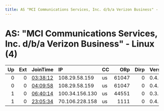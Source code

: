 ```yaml
---
title: AS "MCI Communications Services, Inc. d/b/a Verizon Business" - Linux (4)
---
```


# AS: "MCI Communications Services, Inc. d/b/a Verizon Business" - Linux (4)

|   Up |   Ext | JoinTime                                                                                            | IP             | CC   |   ORp |   Dirp | Version   | Contact             | Nickname            |   eFamMembers |
|-----:|------:|:----------------------------------------------------------------------------------------------------|:---------------|:-----|------:|-------:|:----------|:--------------------|:--------------------|--------------:|
|    0 |     0 | [03:38:12](https://metrics.torproject.org/rs.html#details/2F62E25F071E1E6869ADAF58853C7D06C8AB8F59) | 108.29.58.159  | us   | 61047 |      0 | 0.4.2.5   | None                | justanotherstranger |             1 |
|    0 |     0 | [04:09:58](https://metrics.torproject.org/rs.html#details/F841AE456CF87275873001AE2650663932A8D005) | 108.29.58.159  | us   | 61047 |      0 | 0.4.2.5   | None                | justanotherstranger |             1 |
|    1 |     0 | [06:40:14](https://metrics.torproject.org/rs.html#details/AAD7D21A78473DCFD4A558D8F560F68A8BC47DBA) | 100.34.156.130 | us   | 44551 |      0 | 0.3.5.8   | None                | snap277             |             1 |
|    1 |     0 | [23:05:34](https://metrics.torproject.org/rs.html#details/A04E956F4DB6138E58FAA61EDE59E2EC6FAE8ABE) | 70.106.228.158 | us   |  1111 |      0 | 0.4.2.5   | &lt;tor@4ray.co&gt; | Miku                |             1 |
